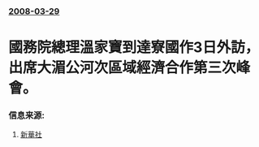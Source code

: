 ### [2008-03-29](/news/2008/03/29/index.md)

##### 
# 國務院總理溫家寶到達寮國作3日外訪，出席大湄公河次區域經濟合作第三次峰會。




### 信息来源:

1. [新華社](http://news.xinhuanet.com/english/2008-03/29/content_7881357.htm)
